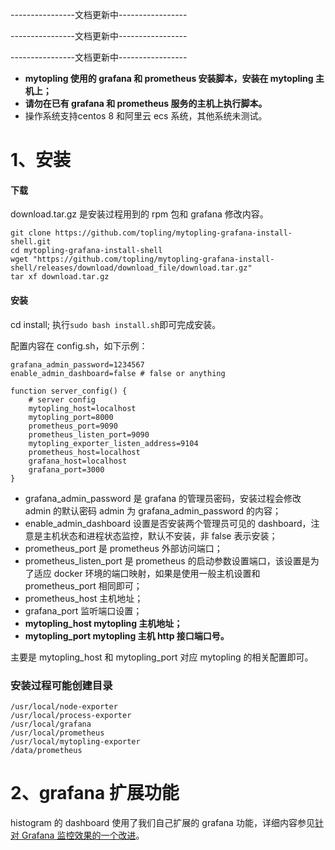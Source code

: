 ----------------文档更新中-----------------

----------------文档更新中-----------------

----------------文档更新中-----------------





- **mytopling 使用的 grafana 和 prometheus 安装脚本，安装在 mytopling 主机上；**  
- **请勿在已有 grafana 和 prometheus 服务的主机上执行脚本。**
- 操作系统支持centos 8 和阿里云 ecs 系统，其他系统未测试。

# 1、安装

#### 下载
download.tar.gz 是安装过程用到的 rpm 包和 grafana 修改内容。
```
git clone https://github.com/topling/mytopling-grafana-install-shell.git
cd mytopling-grafana-install-shell
wget "https://github.com/topling/mytopling-grafana-install-shell/releases/download/download_file/download.tar.gz"
tar xf download.tar.gz
```

#### 安装
cd install; 执行`sudo bash install.sh`即可完成安装。

配置内容在 config.sh，如下示例：
```
grafana_admin_password=1234567
enable_admin_dashboard=false # false or anything 
  
function server_config() {
    # server config
    mytopling_host=localhost
    mytopling_port=8000
    prometheus_port=9090
    prometheus_listen_port=9090
    mytopling_exporter_listen_address=9104
    prometheus_host=localhost
    grafana_host=localhost
    grafana_port=3000
}
```
- grafana_admin_password 是 grafana 的管理员密码，安装过程会修改 admin 的默认密码 admin 为 grafana_admin_password 的内容；  
- enable_admin_dashboard 设置是否安装两个管理员可见的 dashboard，注意是主机状态和进程状态监控，默认不安装，非 false 表示安装；  
- prometheus_port 是 prometheus 外部访问端口；  
- prometheus_listen_port 是 prometheus 的启动参数设置端口，该设置是为了适应 docker 环境的端口映射，如果是使用一般主机设置和 prometheus_port 相同即可；  
- prometheus_host 主机地址；  
- grafana_port 监听端口设置；  
- **mytopling_host mytopling 主机地址；**  
- **mytopling_port mytopling 主机 http 接口端口号。**

主要是 mytopling_host 和 mytopling_port 对应 mytopling 的相关配置即可。
### 安装过程可能创建目录
```
/usr/local/node-exporter
/usr/local/process-exporter
/usr/local/grafana
/usr/local/prometheus
/usr/local/mytopling-exporter
/data/prometheus
```

# 2、grafana 扩展功能
histogram 的 dashboard 使用了我们自己扩展的 grafana 功能，详细内容参见[针对 Grafana 监控效果的一个改进](https://blog.topling.cn/posts/%E9%92%88%E5%AF%B9%20Grafana%20%E7%9B%91%E6%8E%A7%E6%95%88%E6%9E%9C%E7%9A%84%E4%B8%80%E4%B8%AA%E6%94%B9%E8%BF%9B/)。

